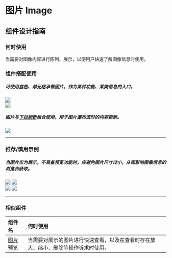 # 图片 Image

## 组件设计指南

### 何时使用

当需要对图像内容进行陈列、展示，以便用户快速了解图像信息时使用。

### 组件搭配使用

##### 可使用[宫格](./grid)、[单元格](./cell)承载图片，作为某种功能、某类信息的入口。

<div class="legend">
  <div class="item">
    <img src="https://oteam-tdesign-1258344706.cos.ap-guangzhou.myqcloud.com/site/design/mobile-guide/Image%201-1.png" />
  </div>

  <div class="item">
    <img src="https://oteam-tdesign-1258344706.cos.ap-guangzhou.myqcloud.com/site/design/mobile-guide/Image%201-2.png" />
  </div>
</div>

##### 图片与[下拉刷新](./pulldownrefresh)组合使用，用于图片瀑布流时的内容更新。

<div class="legend">
  <div class="item">
    <img src="https://oteam-tdesign-1258344706.cos.ap-guangzhou.myqcloud.com/site/design/mobile-guide/Image%202.png" />
  </div>
</div>


<hr />


### 推荐/慎用示例

##### 当图片仅为展示，不具备预览功能时，应避免图片尺寸过小，从而影响图像信息的浏览和获取。

<div class="legend">
  <div class="item">
    <img src="https://oteam-tdesign-1258344706.cos.ap-guangzhou.myqcloud.com/site/design/mobile-guide/Image%203-1.png" />
    <img class="tag" src="https://oteam-tdesign-1258344706.cos.ap-guangzhou.myqcloud.com/site/doc/good.png" />
  </div>

  <div class="item">
    <img src="https://oteam-tdesign-1258344706.cos.ap-guangzhou.myqcloud.com/site/design/mobile-guide/Image%203-2.png" />
    <img class="tag" src="https://oteam-tdesign-1258344706.cos.ap-guangzhou.myqcloud.com/site/doc/bad.png" />
  </div>
</div>

<hr />



### 相似组件

| 组件名 | 何时使用                             |
| :----- | :----------------------------------- |
| [图片预览](./imageviewer) | 当需要对展示的图片进行快速查看，以及在查看时存在放大、缩小、删除等操作诉求时使用。 |
